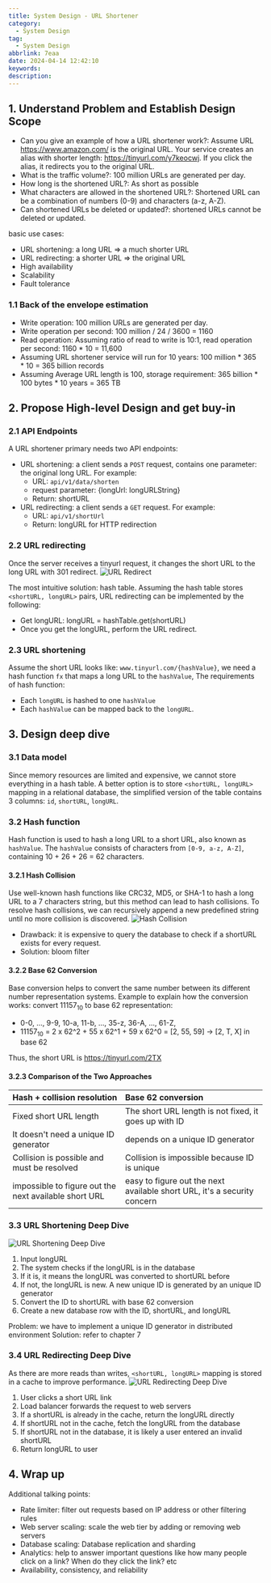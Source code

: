 ```yaml
---
title: System Design - URL Shortener
category:
  - System Design
tag:
  - System Design
abbrlink: 7eaa
date: 2024-04-14 12:42:10
keywords:
description:
---
```


## 1. Understand Problem and Establish Design Scope
* Can you give an example of how a URL shortener work?: Assume URL https://www.amazon.com/ is the original URL. Your service creates an alias with shorter length: https://tinyurl.com/y7keocwj. If you click the alias, it redirects you to the original URL.
* What is the traffic volume?: 100 million URLs are generated per day.
* How long is the shortened URL?: As short as possible
* What characters are allowed in the shortened URL?: Shortened URL can be a combination of numbers (0-9) and characters (a-z, A-Z).
*  Can shortened URLs be deleted or updated?: shortened URLs cannot be deleted or updated.

basic use cases:
* URL shortening: a long URL => a much shorter URL
* URL redirecting: a shorter URL => the original URL
* High availability
* Scalability
* Fault tolerance

### 1.1 Back of the envelope estimation
* Write operation: 100 million URLs are generated per day.
* Write operation per second: 100 million / 24 / 3600 = 1160
* Read operation: Assuming ratio of read to write is 10:1, read operation per second: 1160 * 10 = 11,600
* Assuming URL shortener service will run for 10 years: 100 million * 365 * 10 = 365 billion records
* Assuming Average URL length is 100, storage requirement: 365 billion * 100 bytes * 10 years = 365 TB


## 2. Propose High-level Design and get buy-in
### 2.1 API Endpoints
A URL shortener primary needs two API endpoints:
* URL shortening: a client sends a `POST` request, contains one parameter: the original long URL. For example:
    * URL: `api/v1/data/shorten`
    * request parameter: {longUrl: longURLString}
    * Return: shortURL
* URL redirecting: a client sends a `GET` request. For example:
    * URL: `api/v1/shortUrl`
    * Return: longURL for HTTP redirection

### 2.2 URL redirecting
Once the server receives a tinyurl request, it changes the short URL to the long URL with 301 redirect.
![URL Redirect](/images/System-Design/Interview/8-url-redirect.jpg)

The most intuitive solution: hash table. Assuming the hash table stores `<shortURL, longURL>` pairs, URL redirecting can be implemented by the following:
* Get longURL: longURL = hashTable.get(shortURL)
* Once you get the longURL, perform the URL redirect.

### 2.3 URL shortening
Assume the short URL looks like: `www.tinyurl.com/{hashValue}`, we need a hash function `fx` that maps a long URL to the `hashValue`, The requirements of hash function:
* Each `longURL` is hashed to one `hashValue`
* Each `hashValue` can be mapped back to the `longURL`.


## 3. Design deep dive
### 3.1 Data model
Since memory resources are limited and expensive, we cannot store everything in a hash table. A better option is to store `<shortURL, longURL>` mapping in a relational database, the simplified version of the table contains 3 columns: `id`, `shortURL`, `longURL`.

### 3.2 Hash function
Hash function is used to hash a long URL to a short URL, also known as `hashValue`. The `hashValue` consists of characters from `[0-9, a-z, A-Z]`, containing 10 + 26 + 26 = 62 characters.

#### 3.2.1 Hash Collision
Use well-known hash functions like CRC32, MD5, or SHA-1 to hash a long URL to a 7 characters string, but this method can lead to hash collisions. To resolve hash collisions, we can recursively append a new predefined string until no more collision is discovered.
![Hash Collision](/images/System-Design/Interview/8-hash-collision.jpg)

* Drawback: it is expensive to query the database to check if a shortURL exists for every request.
* Solution: bloom filter

#### 3.2.2 Base 62 Conversion
Base conversion helps to convert the same number between its different number representation systems. Example to explain how the conversion works: convert ${11157}_{10}$ to base 62 representation:
* 0-0, ..., 9-9, 10-a, 11-b, ..., 35-z, 36-A, ..., 61-Z,
* ${11157}_{10}$ = 2 x 62^2 + 55 x 62^1 + 59 x 62^0 = [2, 55, 59] -> [2, T, X] in base 62

Thus, the short URL is https://tinyurl.com/2TX

#### 3.2.3 Comparison of the Two Approaches
| Hash + collision resolution | Base 62 conversion |
|:----|:----|
| Fixed short URL length | The short URL length is not fixed, it goes up with ID |
| It doesn't need a unique ID generator | depends on a unique ID generator |
| Collision is possible and must be resolved | Collision is impossible because ID is unique |
| impossible to figure out the next available short URL | easy to figure out the next available short URL, it's a security concern |

### 3.3 URL Shortening Deep Dive
![URL Shortening Deep Dive](/images/System-Design/Interview/8-url-shortening-deep-dive.jpg)

1. Input longURL
2. The system checks if the longURL is in the database
3. If it is, it means the longURL was converted to shortURL before
4. If not, the longURL is new. A new unique ID is generated by an unique ID generator
5. Convert the ID to shortURL with base 62 conversion
6. Create a new database row with the ID, shortURL, and longURL

Problem: we have to implement a unique ID generator in distributed environment
Solution: refer to chapter 7

### 3.4 URL Redirecting Deep Dive
As there are more reads than writes, `<shortURL, longURL>` mapping is stored in a cache to improve performance.
![URL Redirecting Deep Dive](/images/System-Design/Interview/8-url-redirecting-deep-dive.jpg)

1. User clicks a short URL link
2. Load balancer forwards the request to web servers
3. If a shortURL is already in the cache, return the longURL directly
4. If shortURL not in the cache, fetch the longURL from the database
5. If shortURL not in the database, it is likely a user entered an invalid shortURL
6. Return longURL to user


## 4. Wrap up
Additional talking points:
* Rate limiter: filter out requests based on IP address or other filtering rules
* Web server scaling: scale the web tier by adding or removing web servers
* Database scaling: Database replication and sharding
* Analytics: help to answer important questions like how many people click on a link? When do they click the link? etc
*  Availability, consistency, and reliability
